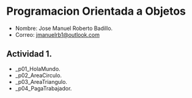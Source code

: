 # Programacion Orientada a Objetos
- Nombre: Jose Manuel Roberto Badillo.
- Correo: jmanuelrb1@outlook.com
## Actividad 1.
- _p01_HolaMundo.
- _p02_AreaCirculo.
- _p03_AreaTriangulo.
- _p04_PagaTrabajador.